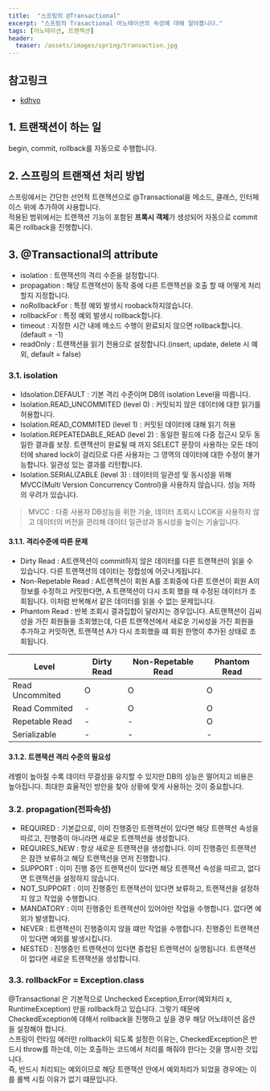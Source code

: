 ```yaml
---
title:  "스프링의 @Transactional"
excerpt: "스프링의 Trasactional 어노테이션의 속성에 대해 알아봅니다."
tags: [어노테이션, 트랜잭션]
header:
  teaser: /assets/images/spring/transaction.jpg
---
```


## 참고링크
+ [kdhyo](https://velog.io/@kdhyo/JavaTransactional-Annotation-%EC%95%8C%EA%B3%A0-%EC%93%B0%EC%9E%90-26her30h)

## 1. 트랜잭션이 하는 일
begin, commit, rollback를 자동으로 수행합니다.  

## 2. 스프링의 트랜잭션 처리 방법
스프링에서는 간단한 선언적 트랜잭션으로 @Transactional을 메소드, 클래스, 인터페이스 위에 추가하여 사용합니다.  
적용된 범위에서는 트랜잭션 기능이 포함된 **프록시 객체**가 생성되어 자동으로 commit 혹은 rollback을 진행합니다.  

## 3. @Transactional의 attribute
- isolation : 트랜잭션의 격리 수준을 설정합니다.
- propagation : 해당 트랜잭션이 동작 중에 다른 트랜잭션을 호출 할 때 어떻게 처리할지 지정합니다.
- noRollbackFor : 특정 예외 발생시 rooback하지않습니다.
- rollbackFor : 특정 예외 발생시 rollback합니다.
- timeout : 지정한 시간 내에 메소드 수행이 완료되지 않으면 rollback합니다.(default = -1)
- readOnly : 트랜잭션을 읽기 전용으로 설정합니다.(insert, update, delete 시 예외, default = false)

### 3.1. isolation
- Idsolation.DEFAULT : 기본 격리 수준이며 DB의 isolation Level을 따릅니다.
- Isolation.READ_UNCOMMITED (level 0) : 커밋되지 않은 데이터에 대한 읽기를 허용합니다.
- Isolation.READ_COMMITED (level 1) : 커밋된 데이터에 대해 읽기 허용
- Isolation.REPEATEDABLE_READ (level 2) : 동일한 필드에 다중 접근시 모두 동일한 결과를 보장. 트랜잭션이 완료될 때 까지 SELECT 문장이 사용하는 모든 데이터에 shared lock이 걸리므로 다른 사용자는 그 영역의 데이터에 대한 수정이 불가능합니다. 일관성 있는 결과를 리턴합니다.
- Isolation.SERIALIZABLE (level 3) : 데이터의 일관성 및 동시성을 위해 MVCC(Multi Version Concurrency Control)을 사용하지 않습니다. 성능 저하의 우려가 있습니다.

> MVCC : 다중 사용자 DB성능을 위한 기술, 데이터 조회시 LCOK을 사용하지 않고 데이터의 버전을 관리해 데이터 일관성과 동시성을 높이는 기술입니다.

#### 3.1.1. 격리수준에 따른 문제
- Dirty Read : A트랜잭션이 commit하지 않은 데이터를 다른 트랜잭션이 읽을 수 있습니다. 다른 트랜잭션의 데이터는 정합성에 어긋나게됩니다.
- Non-Repetable Read : A트랜잭션이 회원 A를 조회중에 다른 트랜션이 회원 A의 정보를 수정하고 커밋한다면, A 트랜잭션이 다시 조회 했을 때 수정된 데이터가 조회됩니다. 이처럼 반복해서 같은 데이터를 읽을 수 없는 문제입니다.
- Phantom Read : 반복 조회시 결과집합이 달라지는 경우입니다. A트랜잭션이 김씨 성을 가진 회원들을 조회했는데, 다른 트랜잭션에서 새로운 기씨성을 가진 회원을 추가하고 커밋하면, 트랜잭션 A가 다시 조회했을 떄 회원 한명이 추가된 상태로 조회됩니다.


|Level|Dirty Read|Non-Repetable Read|Phantom Read|
|--|--|--|--|
|Read Uncommited|O|O|O|
|Read Commited|-|O|O|
|Repetable Read|-|-|O|
|Serializable|-|-|-|

#### 3.1.2. 트랜잭션 격리 수준의 필요성
레벨이 높아질 수록 데이터 무결성을 유지할 수 있지만 DB의 성능은 떨어지고 비용은 높아집니다. 최대한 효율적인 방안을 찾아 상황에 맞게 사용하는 것이 중요합니다.


### 3.2. propagation(전파속성)
- REQUIRED : 기본값으로, 이미 진행중인 트랜잭션이 있다면 해당 트랜잭션 속성을 따르고, 진행중이 아니라면 새로운 트랜잭션을 생성합니다.
- REQUIRES_NEW : 항상 새로운 트랜잭션을 생성합니다. 이미 진행중인 트랜잭션은 잠깐 보류하고 해당 트랜잭션을 먼저 진행합니다.
- SUPPORT : 이미 진행 중인 트랜잭션이 있다면 해당 트랜잭션 속성을 따르고, 없다면 트랜잭션을 설정하지 않습니다.
- NOT_SUPPORT : 이미 진행중인 트랜잭션이 있다면 보류하고, 트랜잭션을 설정하지 않고 작업을 수행합니다.
- MANDATORY : 이미 진행중인 트랜잭션이 있어야만 작업을 수행합니다. 없다면 예외가 발생합니다.
- NEVER : 트랜잭션이 진행중이지 않을 떄만 작업을 수행합니다. 진행중인 트랜잭션이 있다면 예외를 발생시킵니다.
- NESTED : 진행중인 트랜잭션이 있다면 중첩된 트랜잭션이 실행됩니다. 트랜잭션이 없다면 새로운 트랜잭션을 생성합니다.

### 3.3. rollbackFor = Exception.class
@Transactional 은 기본적으로 Unchecked Exception,Error(예외처리 x, RuntimeException) 만을 rollback하고 있습니다. 그렇기 때문에 CheckedException에 대해서 rollback을 진행하고 싶을 경우 해당 어노테이션 옵션을 설정해야 합니다.  
스프링이 런타임 에러만 rollback이 되도록 설정한 이유는, CheckedException은 반드시 throw를 하는데, 이는 호출하는 코드에서 처리를 해줘야 한다는 것을 명시한 것입니다.  
즉, 반드시 처리되는 예외이므로 해당 트랜잭션 안에서 예외처리가 되었을 경우에는 이를 롤백 시킬 이유가 없기 떄문입니다.  
